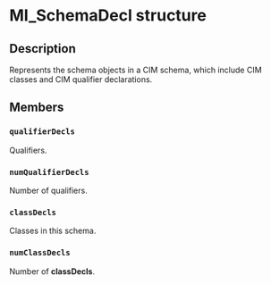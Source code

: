 # MI_SchemaDecl structure

## Description

Represents the schema objects in a CIM schema, which
include CIM classes and CIM qualifier declarations.

## Members

### `qualifierDecls`

Qualifiers.

### `numQualifierDecls`

Number of qualifiers.

### `classDecls`

Classes in this schema.

### `numClassDecls`

Number of **classDecls**.